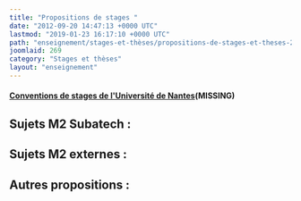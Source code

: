 ```yaml
---
title: "Propositions de stages "
date: "2012-09-20 14:47:13 +0000 UTC"
lastmod: "2019-01-23 16:17:10 +0000 UTC"
path: "enseignement/stages-et-thèses/propositions-de-stages-et-theses-2012-2013.md"
joomlaid: 269
category: "Stages et thèses"
layout: "enseignement"
---
```

#### [Conventions de stages de l'Université de Nantes](http://www.sciences-techniques.univ-nantes.fr/26474633/0/fiche___pagelibre/&RH=1308826588953%!)(MISSING)

Sujets M2 Subatech :
--------------------

Sujets M2 externes :
--------------------

Autres propositions :
---------------------
